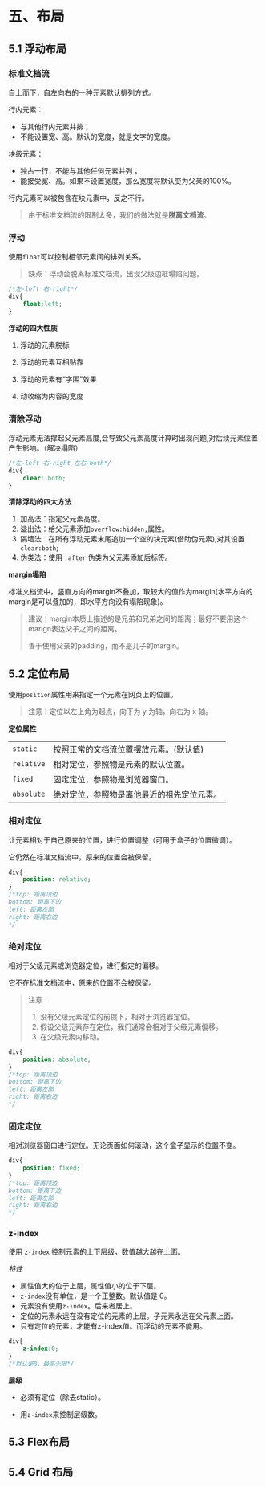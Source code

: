 # 五、布局

## 5.1 浮动布局

### 标准文档流

自上而下，自左向右的一种元素默认排列方式。

行内元素：

- 与其他行内元素并排；
- 不能设置宽、高。默认的宽度，就是文字的宽度。

块级元素：

- 独占一行，不能与其他任何元素并列；
- 能接受宽、高。如果不设置宽度，那么宽度将默认变为父亲的100%。

行内元素可以被包含在块元素中，反之不行。

> 由于标准文档流的限制太多，我们的做法就是**脱离文档流**。



### 浮动

使用`float`可以控制相邻元素间的排列关系。

> 缺点：浮动会脱离标准文档流，出现父级边框塌陷问题。

```css
/*左-left 右-right*/
div{
    float:left;
}
```



**浮动的四大性质**

1. 浮动的元素脱标

2. 浮动的元素互相贴靠

3. 浮动的元素有“字围”效果

4. 动收缩为内容的宽度



### 清除浮动

浮动元素无法撑起父元素高度,会导致父元素高度计算时出现问题,对后续元素位置产生影响。（解决塌陷）

```css
/*左-left 右-right 左右-both*/
div{
    clear: both;
}
```



**清除浮动的四大方法**

1. 加高法：指定父元素高度。
2. 溢出法：给父元素添加`overflow:hidden;`属性。
3. 隔墙法：在所有浮动元素末尾追加一个空的块元素(借助伪元素),对其设置`clear:both`;
4. 伪类法：使用 `:after` 伪类为父元素添加后标签。<Badge text="推荐" type="tip" />



**margin塌陷**

标准文档流中，竖直方向的margin不叠加，取较大的值作为margin(水平方向的margin是可以叠加的，即水平方向没有塌陷现象)。

> 建议：margin本质上描述的是兄弟和兄弟之间的距离；最好不要用这个marign表达父子之间的距离。
>
> 善于使用父亲的padding，而不是儿子的margin。



## 5.2 定位布局

使用`position`属性用来指定一个元素在网页上的位置。

> 注意：定位以左上角为起点，向下为 y 为轴，向右为 x 轴。

**定位属性**

|            |                                            |
| ---------- | ------------------------------------------ |
| `static`   | 按照正常的文档流位置摆放元素。(默认值)     |
| `relative` | 相对定位，参照物是元素的默认位置。         |
| `fixed`    | 固定定位，参照物是浏览器窗口。             |
| `absolute` | 绝对定位，参照物是离他最近的祖先定位元素。 |



### 相对定位

让元素相对于自己原来的位置，进行位置调整（可用于盒子的位置微调）。

它仍然在标准文档流中，原来的位置会被保留。

```css
div{
    position: relative;
}
/*top: 距离顶边
bottom: 距离下边
left: 距离左部
right: 距离右边
*/
```



### 绝对定位

相对于父级元素或浏览器定位，进行指定的偏移。

它不在标准文档流中，原来的位置不会被保留。

> 注意：
>
> 1. 没有父级元素定位的前提下，相对于浏览器定位。
> 2. 假设父级元素存在定位，我们通常会相对于父级元素偏移。
> 3. 在父级元素内移动。

```css
div{
    position: absolute;
}
/*top: 距离顶边
bottom: 距离下边
left: 距离左部
right: 距离右边
*/
```



### 固定定位

相对浏览器窗口进行定位。无论页面如何滚动，这个盒子显示的位置不变。

```css
div{
    position: fixed;
}
/*top: 距离顶边
bottom: 距离下边
left: 距离左部
right: 距离右边
*/
```



### z-index

使用 `z-index` 控制元素的上下层级，数值越大越在上面。

*特性*

- 属性值大的位于上层，属性值小的位于下层。
- `z-index`没有单位，是一个正整数。默认值是 0。
- 元素没有使用`z-index`。后来者居上。
- 定位的元素永远在没有定位的元素的上层。子元素永远在父元素上面。
- 只有定位的元素，才能有z-index值。而浮动的元素不能用。

```css
div{
    z-index:0;
}
/*默认是0，最高无限*/
```



**层级**

- 必须有定位（除去static）。

- 用`z-index`来控制层级数。



## 5.3 Flex布局

## 5.4 Grid 布局
